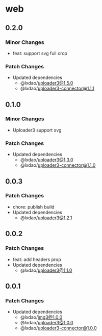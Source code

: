 # web

## 0.2.0

### Minor Changes

- feat: support svg full crop

### Patch Changes

- Updated dependencies
  - @lxdao/uploader3@1.5.0
  - @lxdao/uploader3-connector@1.1.1

## 0.1.0

### Minor Changes

- Uploader3 support svg

### Patch Changes

- Updated dependencies
  - @lxdao/uploader3@1.3.0
  - @lxdao/uploader3-connector@1.1.0

## 0.0.3

### Patch Changes

- chore: publish build
- Updated dependencies
  - @lxdao/uploader3@1.2.1

## 0.0.2

### Patch Changes

- feat: add headers prop
- Updated dependencies
  - @lxdao/uploader3@1.1.0

## 0.0.1

### Patch Changes

- Updated dependencies
  - @lxdao/img3@1.0.0
  - @lxdao/uploader3@1.0.0
  - @lxdao/uploader3-connector@1.0.0
